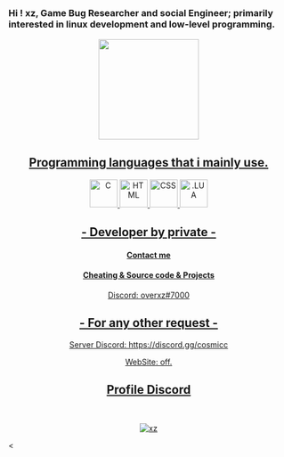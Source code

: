 <h2 align="center">

  
<p align="center">
  
### Hi ! xz, Game Bug Researcher and social Engineer; primarily interested in linux development and low-level programming.
<div align="center">
  <a href="https://github.com/akkkj">
  <img height="180em" src="https://github.com/akkkj"/>
</div>

  
  ##
  


 
</p>


  
  

<h2 align="center">Programming languages that i mainly use.</h2>
<p align="center">
  <img alt="C" src="https://cdn.jsdelivr.net/gh/devicons/devicon/icons/c/c-original.svg" alt="Your alt what" height= "50" width="50" align/> 
  <img alt="HTML" src="https://cdn.jsdelivr.net/gh/devicons/devicon/icons/html5/html5-original-wordmark.svg" alt="Your alt what" height= "50" width="50" align/>  
  <img alt="CSS" src="https://cdn.jsdelivr.net/gh/devicons/devicon/icons/css3/css3-original-wordmark.svg" alt="Your alt what" height= "50" width="50" align/>
  <img alt=".LUA" src="https://cdn.jsdelivr.net/gh/devicons/devicon/icons/lua/lua-original-wordmark.svg" alt="Your alt what" height= "50" width="50" align/>
</p>




<h2 align="center">- Developer by private -</h2>
<h4 align="center">Contact me</h4>
<h4 align="center"> Cheating & Source code & Projects</h4>
<p align="center">Discord: overxz#7000 </p>


<h2 align="center">- For any other request -</h2>

<p align="center">Server Discord: https://discord.gg/cosmicc
  <p align="center">WebSite: off.
</pre><br>




<h2 align="center">Profile Discord</h2><br>
  <p align="center">
    <a href="https://discord.gg/cosmicc">
        <img title="xz" alt="xz" src="!![image](https://cdn.discordapp.com/attachments/916384038657359912/967819544674578514/unknown.png)"/>
    </a>
</p>


<
